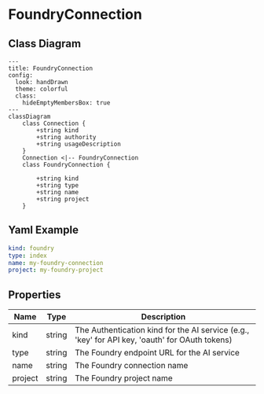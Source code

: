 # FoundryConnection

## Class Diagram

```mermaid
---
title: FoundryConnection
config:
  look: handDrawn
  theme: colorful
  class:
    hideEmptyMembersBox: true
---
classDiagram
    class Connection {
        +string kind
        +string authority
        +string usageDescription
    }
    Connection <|-- FoundryConnection
    class FoundryConnection {
      
        +string kind
        +string type
        +string name
        +string project
    }
```

## Yaml Example

```yaml
kind: foundry
type: index
name: my-foundry-connection
project: my-foundry-project

```

## Properties

| Name | Type | Description |
| ---- | ---- | ----------- |
| kind | string | The Authentication kind for the AI service (e.g., &#39;key&#39; for API key, &#39;oauth&#39; for OAuth tokens)  |
| type | string | The Foundry endpoint URL for the AI service  |
| name | string | The Foundry connection name  |
| project | string | The Foundry project name  |
